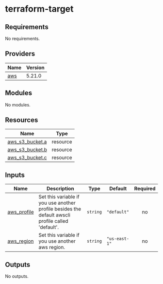 # terraform-target
<!-- BEGIN_TF_DOCS -->
## Requirements

No requirements.

## Providers

| Name | Version |
|------|---------|
| <a name="provider_aws"></a> [aws](#provider\_aws) | 5.21.0 |

## Modules

No modules.

## Resources

| Name | Type |
|------|------|
| [aws_s3_bucket.a](https://registry.terraform.io/providers/hashicorp/aws/latest/docs/resources/s3_bucket) | resource |
| [aws_s3_bucket.b](https://registry.terraform.io/providers/hashicorp/aws/latest/docs/resources/s3_bucket) | resource |
| [aws_s3_bucket.c](https://registry.terraform.io/providers/hashicorp/aws/latest/docs/resources/s3_bucket) | resource |

## Inputs

| Name | Description | Type | Default | Required |
|------|-------------|------|---------|:--------:|
| <a name="input_aws_profile"></a> [aws\_profile](#input\_aws\_profile) | Set this variable if you use another profile besides the default awscli profile called 'default'. | `string` | `"default"` | no |
| <a name="input_aws_region"></a> [aws\_region](#input\_aws\_region) | Set this variable if you use another aws region. | `string` | `"us-east-1"` | no |

## Outputs

No outputs.
<!-- END_TF_DOCS -->